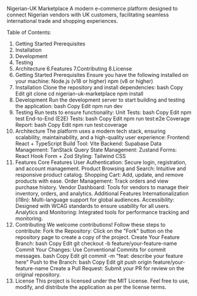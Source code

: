 Nigerian-UK Marketplace
A modern e-commerce platform designed to connect Nigerian vendors with UK customers, facilitating seamless international trade and shopping experiences.

Table of Contents:
1. Getting Started Prerequisites
2. Installation
3. Development
4. Testing
5. Architecture
6.Features
7.Contributing
8.License
1. Getting Started Prerequisites
Ensure you have the following installed on your machine:
Node.js (v18 or higher)
npm (v8 or higher)
2. Installation
Clone the repository and install dependencies:
bash
Copy
Edit
git clone <repository-url>
cd nigerian-uk-marketplace
npm install
3. Development
Run the development server to start building and testing the application:
bash
Copy
Edit
npm run dev
4. Testing
Run tests to ensure functionality:
Unit Tests:
bash
Copy
Edit
npm test
End-to-End (E2E) Tests:
bash
Copy
Edit
npm run test:e2e
Coverage Report:
bash
Copy
Edit
npm run test:coverage
5. Architecture
The platform uses a modern tech stack, ensuring scalability, maintainability, and a high-quality user experience:
Frontend: React + TypeScript
Build Tool: Vite
Backend: Supabase
Data Management: TanStack Query
State Management: Zustand
Forms: React Hook Form + Zod
Styling: Tailwind CSS
6. Features
Core Features
User Authentication: Secure login, registration, and account management.
Product Browsing and Search: Intuitive and responsive product catalog.
Shopping Cart: Add, update, and remove products with ease.
Order Management: Track orders and view purchase history.
Vendor Dashboard: Tools for vendors to manage their inventory, orders, and analytics.
Additional Features
Internationalization (i18n): Multi-language support for global audiences.
Accessibility: Designed with WCAG standards to ensure usability for all users.
Analytics and Monitoring: Integrated tools for performance tracking and monitoring.
7. Contributing
We welcome contributions! Follow these steps to contribute:
Fork the Repository:
Click on the "Fork" button on the repository page to create a copy of the project.
Create Your Feature Branch:
bash
Copy
Edit
git checkout -b feature/your-feature-name
Commit Your Changes:
Use Conventional Commits for commit messages.
bash
Copy
Edit
git commit -m "feat: describe your feature here"
Push to the Branch:
bash
Copy
Edit
git push origin feature/your-feature-name
Create a Pull Request:
Submit your PR for review on the original repository.
8. License
This project is licensed under the MIT License.
Feel free to use, modify, and distribute the application as per the license terms.
